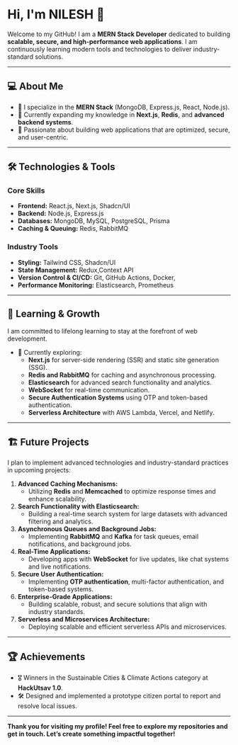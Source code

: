 # Hi, I'm NILESH 👋  

Welcome to my GitHub! I am a **MERN Stack Developer** dedicated to building **scalable, secure, and high-performance web applications**. I am continuously learning modern tools and technologies to deliver industry-standard solutions.  

---

## 💻 About Me  

- 🚀 I specialize in the **MERN Stack** (MongoDB, Express.js, React, Node.js).  
- 📖 Currently expanding my knowledge in **Next.js**, **Redis**, and **advanced backend systems**.  
- 🎯 Passionate about building web applications that are optimized, secure, and user-centric.  

---

## 🛠️ Technologies & Tools  

### Core Skills  
- **Frontend:** React.js, Next.js, Shadcn/UI  
- **Backend:** Node.js, Express.js  
- **Databases:** MongoDB, MySQL, PostgreSQL, Prisma  
- **Caching & Queuing:** Redis, RabbitMQ

### Industry Tools  
- **Styling:** Tailwind CSS, Shadcn/UI  
- **State Management:** Redux,Context API  
- **Version Control & CI/CD:** Git, GitHub Actions, Docker, 
- **Performance Monitoring:** Elasticsearch, Prometheus 

---

## 🌱 Learning & Growth  

I am committed to lifelong learning to stay at the forefront of web development.  
- 📘 Currently exploring:  
  - **Next.js** for server-side rendering (SSR) and static site generation (SSG).  
  - **Redis and RabbitMQ** for caching and asynchronous processing.  
  - **Elasticsearch** for advanced search functionality and analytics.  
  - **WebSocket** for real-time communication.  
  - **Secure Authentication Systems** using OTP and token-based authentication.  
  - **Serverless Architecture** with AWS Lambda, Vercel, and Netlify.  

---

## 🏗️ Future Projects  

I plan to implement advanced technologies and industry-standard practices in upcoming projects:  
1. **Advanced Caching Mechanisms:**  
   - Utilizing **Redis** and **Memcached** to optimize response times and enhance scalability.  
2. **Search Functionality with Elasticsearch:**  
   - Building a real-time search system for large datasets with advanced filtering and analytics.  
3. **Asynchronous Queues and Background Jobs:**  
   - Implementing **RabbitMQ** and **Kafka** for task queues, email notifications, and background jobs.  
4. **Real-Time Applications:**  
   - Developing apps with **WebSocket** for live updates, like chat systems and live notifications.  
5. **Secure User Authentication:**  
   - Implementing **OTP authentication**, multi-factor authentication, and token-based systems.  
6. **Enterprise-Grade Applications:**  
   - Building scalable, robust, and secure solutions that align with industry standards.  
7. **Serverless and Microservices Architecture:**  
   - Deploying scalable and efficient serverless APIs and microservices.  

---

## 🏆 Achievements  

- 🎖️ Winners in the Sustainable Cities & Climate Actions category at **HackUtsav 1.0**.  
- 🛠️ Designed and implemented a prototype citizen portal to report and resolve local issues.  

---

**Thank you for visiting my profile! Feel free to explore my repositories and get in touch. Let’s create something impactful together!**
